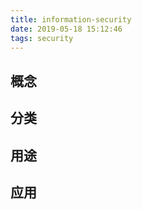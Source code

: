 ```yaml
---
title: information-security
date: 2019-05-18 15:12:46
tags: security
---
```


## 概念

## 分类

## 用途

## 应用
